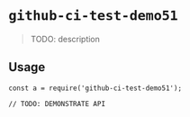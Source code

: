 
# `github-ci-test-demo51`

> TODO: description

## Usage

```
const a = require('github-ci-test-demo51');

// TODO: DEMONSTRATE API
```

